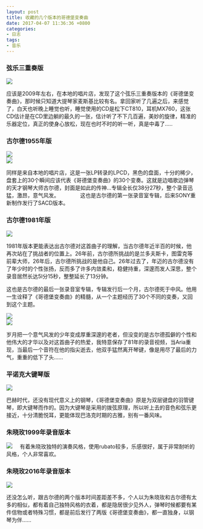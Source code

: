 ```yaml
---
layout: post
title: 收藏的几个版本的哥德堡变奏曲
date: 2017-04-07 11:36:36 +0800
categories:
- 日志
tags:
- 音乐
---
```


### **弦乐三重奏版** ###    

![](https://github.com/bh3nvn/bh3nvn.github.io/raw/master/image/2017/2017-04-07-01.png)    

应该是2009年左右，在本地的唱片店，发现了这个弦乐三重奏版本的《哥德堡变奏曲》，那时候只知道大提琴家麦斯基比较有名。拿回家听了几遍之后，来感觉了，白天也听晚上睡觉也听，睡觉使用的CD是松下CT810，耳机MX760，这张CD估计是在CD里边躺的最久的一张，估计听了不下几百遍，美妙的旋律，精准的乐器定位，真正的使身心放松，现在也时不时的听一听，真是中毒了.....    

### **古尔德1955年版** ###

![](https://github.com/bh3nvn/bh3nvn.github.io/raw/master/image/2017/2017-04-07-02.jpg)    
![](https://github.com/bh3nvn/bh3nvn.github.io/raw/master/image/2017/2017-04-07-03.png)   

同样是来自本地的唱片店，这是一张LP转录的LPCD，黑色的盘面，十分的稀少，盘套上的30个瞬间应该代表《哥德堡变奏曲》的30个变奏。这就是边唱歌边弹琴的天才钢琴大师古尔德，封面是如此的传神...专辑全长仅38分27秒，整个录音迅猛，激昂，意气风发。      
　　这也是古尔德的第一张录音室专辑，后来SONY重新制作发行了SACD版本。

### **古尔德1981年版** ###

![](https://github.com/bh3nvn/bh3nvn.github.io/raw/master/image/2017/2017-04-07-04.jpg)    

1981年版本更能表达出古尔德对这首曲子的理解，当古尔德年近半百的时候，他再次站在了挑战者的位置上。26年前，古尔德所挑战的是兰多夫斯卡，图雷克等前辈大师，26年后，古尔德所挑战的是他自己。26年过去了，年迈的古尔德没有了年少时的个性张扬，反而多了许多内敛柔和，稳健持重，深邃而发人深思，整个录音居然长达5l分15秒，整整延长了13分钟。    

这也是古尔德的最后一张录音室专辑，专辑发行后一个月，古尔德死于中风。他用一生诠释了《哥德堡变奏曲》的精髓，从一个主题经历了30个不同的变奏，又回到这个主题。

![](https://github.com/bh3nvn/bh3nvn.github.io/raw/master/image/2017/2017-04-07-05.jpg)    
![](https://github.com/bh3nvn/bh3nvn.github.io/raw/master/image/2017/2017-04-07-06.jpg)   

岁月把一个意气风发的少年变成厚重深邃的老者，但没变的是古尔德孤僻的个性和他伟大的才华以及对这首曲子的热爱，我特意保存了81年的录音视频，当Aria重现，当最后一个音符在他的指尖逝去，他双手猛然离开琴键，像是用尽了最后的力气，重重的低下了头……    
### **平诺克大键琴版** ###

![](https://github.com/bh3nvn/bh3nvn.github.io/raw/master/image/2017/2017-04-07-07.jpg)    

巴赫时代，还没有现代意义上的钢琴，《哥德堡变奏曲》原是为双层键盘的羽管键琴，即大键琴而作的。因为大键琴是采用的拨弦原理，所以听上去的音色和弦乐更接近，十分清脆悦耳，更能体现巴洛克时期的古雅，别有一番风味。    

### **朱晓玫1999年录音版本** ###

![](https://github.com/bh3nvn/bh3nvn.github.io/raw/master/image/2017/2017-04-05-01.jpg)    
有着朱晓玫独特的演奏风格，使用rubato较多，乐感很好，属于非常耐听的风格，个人非常喜欢。    

### **朱晓玫2016年录音版本** ###

![](https://github.com/bh3nvn/bh3nvn.github.io/raw/master/image/2017/2017-04-07-09.jpg)    

还没怎么听，跟古尔德的两个版本时间差距差不多，个人以为朱晓玫和古尔德有太多的相似，都有着自己独特风格的衣着，都是隐居很少见外人，弹琴时候都要有某件信物或者特殊习惯，都是前后发行了两版《哥德堡变奏曲》，都一直独身，以钢琴为伴……
